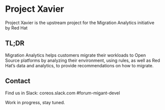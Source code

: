 # Project Xavier

Project Xavier is the upstream project for the Migration Analytics initiative by Red Hat

## TL;DR

Migration Analytics helps customers migrate their workloads to Open Source platforms by analyzing their environment, using rules, as well as Red Hat’s data and analytics, to provide recommendations on how to migrate.

## Contact

Find us in Slack: coreos.slack.com #forum-migant-devel

Work in progress, stay tuned.
